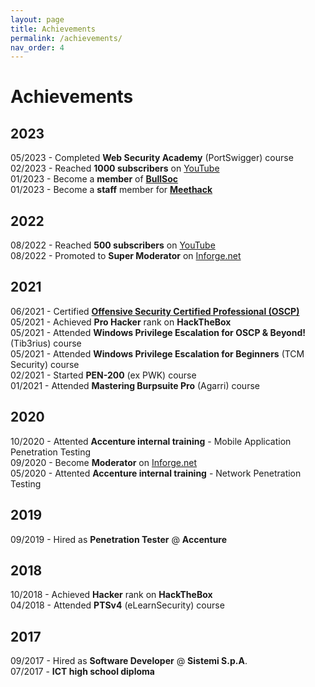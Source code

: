 ```yaml
---
layout: page
title: Achievements
permalink: /achievements/
nav_order: 4
---
```

# Achievements
## 2023
05/2023 - Completed **Web Security Academy** (PortSwigger) course<br>
02/2023 - Reached **1000 subscribers** on [YouTube](https://www.youtube.com/channel/UCPhsvJnTmjEbzxcmyiKVmHQ)<br>
01/2023 - Become a **member** of **[BullSoc](https://bullsoc.com/)**<br>
01/2023 - Become a **staff** member for **[Meethack](https://www.meetup.com/it-IT/meethack/)**<br>

## 2022
08/2022 - Reached **500 subscribers** on [YouTube](https://www.youtube.com/channel/UCPhsvJnTmjEbzxcmyiKVmHQ)<br>
08/2022 - Promoted to **Super Moderator** on [Inforge.net](https://www.inforge.net/)

## 2021
06/2021 - Certified **[Offensive Security Certified Professional (OSCP)](https://www.credly.com/badges/4d593371-2011-42f2-a299-f75cf614d881)**<br> 
05/2021 - Achieved **Pro Hacker** rank on **HackTheBox**<br>
05/2021 - Attended **Windows Privilege Escalation for OSCP & Beyond!** (Tib3rius) course<br>
05/2021 - Attended **Windows Privilege Escalation for Beginners** (TCM Security) course<br>
02/2021 - Started **PEN-200** (ex PWK) course<br>
01/2021 - Attended **Mastering Burpsuite Pro** (Agarri) course<br>


## 2020
10/2020 - Attented **Accenture internal training** - Mobile Application Penetration Testing<br>
09/2020 - Become **Moderator** on [Inforge.net](https://www.inforge.net/)<br>
05/2020 - Attented **Accenture internal training** - Network Penetration Testing<br>

## 2019
09/2019 - Hired as **Penetration Tester** @ **Accenture**<br>

## 2018
10/2018 - Achieved **Hacker** rank on **HackTheBox**<br>
04/2018 - Attended **PTSv4** (eLearnSecurity) course<br>

## 2017
09/2017 - Hired as **Software Developer** @ **Sistemi S.p.A**.<br>
07/2017 - **ICT high school diploma**<br>

